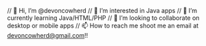 // 👋 Hi, I’m @devoncowherd
// 👀 I’m interested in Java apps
// 🌱 I’m currently learning Java/HTML/PHP
// 💞️ I’m looking to collaborate on desktop or mobile apps
// 📫 How to reach me shoot me an email at devoncowherd@gmail.com!!

<!---
devoncowherd/devoncowherd is a ✨ special ✨ repository because its `README.md` (this file) appears on your GitHub profile.
You can click the Preview link to take a look at your changes.
--->
